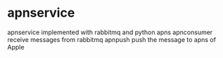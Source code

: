 # apnservice
apnservice implemented with rabbitmq and python apns
apnconsumer receive messages from rabbitmq
apnpush push the message to apns of Apple
